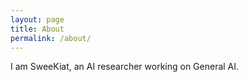 ```yaml
---
layout: page
title: About
permalink: /about/
---
```


I am SweeKiat, an AI researcher working on General AI.
